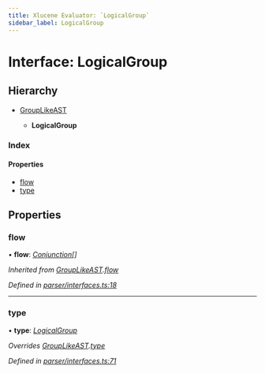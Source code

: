 ```yaml
---
title: Xlucene Evaluator: `LogicalGroup`
sidebar_label: LogicalGroup
---
```


# Interface: LogicalGroup

## Hierarchy

* [GroupLikeAST](grouplikeast.md)

  * **LogicalGroup**

### Index

#### Properties

* [flow](logicalgroup.md#flow)
* [type](logicalgroup.md#type)

## Properties

###  flow

• **flow**: *[Conjunction](conjunction.md)[]*

*Inherited from [GroupLikeAST](grouplikeast.md).[flow](grouplikeast.md#flow)*

*Defined in [parser/interfaces.ts:18](https://github.com/terascope/teraslice/blob/a2250fb9/packages/xlucene-evaluator/src/parser/interfaces.ts#L18)*

___

###  type

• **type**: *[LogicalGroup](../enums/asttype.md#logicalgroup)*

*Overrides [GroupLikeAST](grouplikeast.md).[type](grouplikeast.md#type)*

*Defined in [parser/interfaces.ts:71](https://github.com/terascope/teraslice/blob/a2250fb9/packages/xlucene-evaluator/src/parser/interfaces.ts#L71)*
